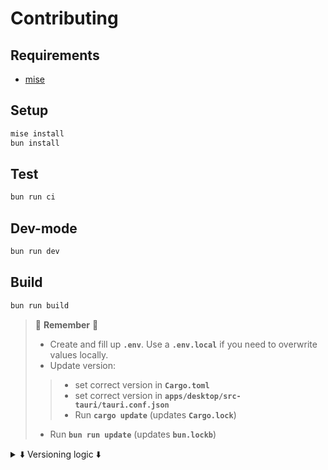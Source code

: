 # Contributing

## Requirements

- [mise][mise-url]

## Setup

```bash
mise install
bun install
```

## Test

```bash
bun run ci
```

## Dev-mode

```bash
bun run dev
```

## Build

```bash
bun run build
```

> 🚧 **Remember** 🚧
>
> - Create and fill up **`.env`**. Use a **`.env.local`** if you need to overwrite values locally.
> - Update version:
> > - set correct version in **`Cargo.toml`**
> > - set correct version in **`apps/desktop/src-tauri/tauri.conf.json`**
> > - Run **`cargo update`** (updates **`Cargo.lock`**)
> - Run **`bun run update`** (updates **`bun.lockb`**)

<details>
<summary>⬇️ Versioning logic ⬇️</summary>

We convert the version into an universal version for packager/installer compatibility and uniformity.

**Tag** format: `v[0-255].[0-255].[0-255]-[alpha|beta|rc].[0-31]`
**Version** format: `[0-255].[0-255].[0-255]-[alpha|beta|rc].[0-31]`
**Universal version** format: `[0-255].[0-255].[0-65535]`

_Formula_:

> `encoded_patch = patch * 2048 + prerelease_type_code * 32 + parseInt(prerelease_version, 10);`

> 💡 alpha = 0; beta = 1; rc = 2;

Examples:

- tag `v0.0.1-alpha.0`
  - release `ExoShell v0.0.1-alpha.0`
  - version `0.0.1-alpha.0`
  - universal version (package version) `0.0.12141`
- tag `v0.0.1`
  - release `ExoShell v0.0.1`
  - version `0.0.1`
  - universal version (package version) `0.0.2048`
- tag `v1.5.2-beta.6`
  - release `ExoShell v1.5.2-beta.6`
  - version `1.5.2-beta.6`
  - universal version (package version) `1.5.4134`

</details>

<!-- LINKS -->

[mise-url]: https://mise.jdx.dev/
